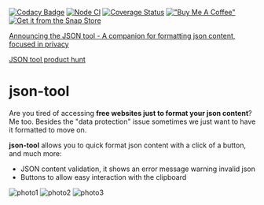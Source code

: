 [![Codacy Badge](https://api.codacy.com/project/badge/Grade/52eb1fd278d54e29ae01cc1ea5b3133b)](https://app.codacy.com/gh/marabesi/json-tool?utm_source=github.com&utm_medium=referral&utm_content=marabesi/json-tool&utm_campaign=Badge_Grade_Settings)
[![Node CI](https://github.com/marabesi/json-tool/actions/workflows/ci.yml/badge.svg)](https://github.com/marabesi/json-tool/actions/workflows/delivery.yml) [![Coverage Status](https://coveralls.io/repos/github/marabesi/json-tool/badge.svg?branch=)](https://coveralls.io/github/marabesi/json-tool?branch=) [!["Buy Me A Coffee"](https://www.buymeacoffee.com/assets/img/custom_images/orange_img.png)](https://www.buymeacoffee.com/marabesi) [![Get it from the Snap Store](https://snapcraft.io/static/images/badges/en/snap-store-black.svg)](https://snapcraft.io/json-tool)

[Announcing the JSON tool - A companion for formatting json content, focused in privacy](https://marabesi.com/web/productivity/utilities/2021/10/24/json-tool-a-companion-for-formatting-json-strings.html)

[JSON tool product hunt](https://www.producthunt.com/posts/json-tool)

# json-tool

Are you tired of accessing **free websites just to format your json content**? Me too. Besides the "data protection" issue sometimes we just want to have it formatted to move on.

**json-tool** allows you to quick format json content with a click of a button, and much more:

- JSON content validation, it shows an error message warning invalid json
- Buttons to allow easy interaction with the clipboard

![photo1](https://user-images.githubusercontent.com/2129872/139720232-3600e790-9038-4448-a300-aab48c2a6aca.png)
![photo2](https://user-images.githubusercontent.com/2129872/139720367-056f83ed-2940-4039-a88c-ff12b3a3dd5c.png)
![photo3](https://user-images.githubusercontent.com/2129872/139720380-2d39e105-9f29-4c49-82a9-dee76b1c2e30.png)
